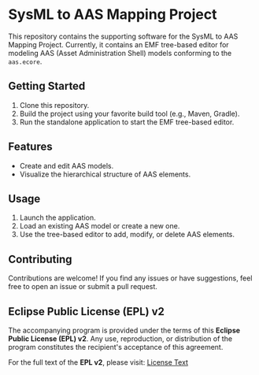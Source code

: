 # SysML to AAS Mapping Project

This repository contains the supporting software for the SysML to AAS Mapping Project.
Currently, it contains an EMF tree-based editor for modeling AAS (Asset Administration Shell) models conforming to the `aas.ecore`.

## Getting Started

1. Clone this repository.
2. Build the project using your favorite build tool (e.g., Maven, Gradle).
3. Run the standalone application to start the EMF tree-based editor.

## Features

- Create and edit AAS models.
- Visualize the hierarchical structure of AAS elements.

## Usage

1. Launch the application.
2. Load an existing AAS model or create a new one.
3. Use the tree-based editor to add, modify, or delete AAS elements.

## Contributing

Contributions are welcome! If you find any issues or have suggestions, feel free to open an issue or submit a pull request.


## Eclipse Public License (EPL) v2

The accompanying program is provided under the terms of this **Eclipse Public License (EPL) v2**. Any use, reproduction, or distribution of the program constitutes the recipient's acceptance of this agreement.

For the full text of the **EPL v2**, please visit: [License Text](https://www.eclipse.org/legal/epl-2.0/)
